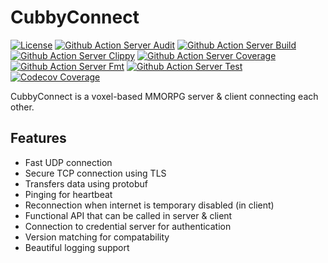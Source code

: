# CubbyConnect

[![License](https://img.shields.io/github/license/CubbyTeam/CubbyConnect)](https://github.com/CubbyTeam/CubbyConnect/blob/main/LICENSE)
[![Github Action Server Audit](https://img.shields.io/github/workflow/status/CubbyTeam/CubbyConnect/Server%20Audit?label=Server%20Audit&logo=Github)](https://github.com/CubbyTeam/CubbyConnect/actions/workflows/server-audit.yml)
[![Github Action Server Build](https://img.shields.io/github/workflow/status/CubbyTeam/CubbyConnect/Server%20Build?label=Server%20Build&logo=Github)](https://github.com/CubbyTeam/CubbyConnect/actions/workflows/server-build.yml)
[![Github Action Server Clippy](https://img.shields.io/github/workflow/status/CubbyTeam/CubbyConnect/Server%20Clippy?label=Server%20Clippy&logo=Github)](https://github.com/CubbyTeam/CubbyConnect/actions/workflows/server-clippy.yml)
[![Github Action Server Coverage](https://img.shields.io/github/workflow/status/CubbyTeam/CubbyConnect/Server%20Coverage?label=Server%20Coverage&logo=Github)](https://github.com/CubbyTeam/CubbyConnect/actions/workflows/server-coverage.yml)
[![Github Action Server Fmt](https://img.shields.io/github/workflow/status/CubbyTeam/CubbyConnect/Server%20Fmt?label=Server%20Fmt&logo=Github)](https://github.com/CubbyTeam/CubbyConnect/actions/workflows/server-fmt.yml)
[![Github Action Server Test](https://img.shields.io/github/workflow/status/CubbyTeam/CubbyConnect/Server%20Test?label=Server%20Test&logo=Github)](https://github.com/CubbyTeam/CubbyConnect/actions/workflows/server-test.yml)
[![Codecov Coverage](https://img.shields.io/codecov/c/gh/CubbyTeam/CubbyConnect?logo=Codecov)](https://app.codecov.io/gh/CubbyTeam/CubbyConnect)

CubbyConnect is a voxel-based MMORPG server & client connecting each other.

## Features

- Fast UDP connection
- Secure TCP connection using TLS
- Transfers data using protobuf
- Pinging for heartbeat
- Reconnection when internet is temporary disabled (in client)
- Functional API that can be called in server & client
- Connection to credential server for authentication
- Version matching for compatability
- Beautiful logging support
